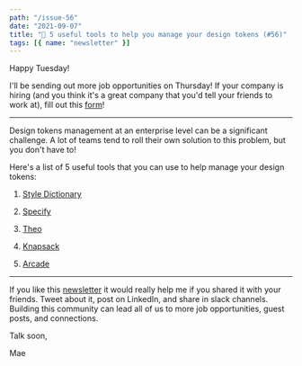 ```yaml
---
path: "/issue-56"
date: "2021-09-07"
title: "🔧 5 useful tools to help you manage your design tokens (#56)"
tags: [{ name: "newsletter" }]
---
```


Happy Tuesday!

I'll be sending out more job opportunities on Thursday! If your company is hiring (and you think it's a great company that you'd tell your friends to work at), fill out this [form](https://forms.gle/tCRpGy7PMfQGqu5B9)!

---

Design tokens management at an enterprise level can be a significant challenge. A lot of teams tend to roll their own solution to this problem, but you don't have to!

Here's a list of 5 useful tools that you can use to help manage your design tokens:

1. [Style Dictionary](https://github.com/amzn/style-dictionary)

2. [Specify](https://specifyapp.com/)

3. [Theo](https://github.com/salesforce-ux/theo)

4. [Knapsack](https://www.knapsack.cloud/)

5. [Arcade](https://usearcade.com/)

---

If you like this [newsletter](https://maecapozzi.com/newsletter/) it would really help me if you shared it with your friends. Tweet about it, post on LinkedIn, and share in slack channels. Building this community can lead all of us to more job opportunities, guest posts, and connections.

Talk soon,

Mae
​
